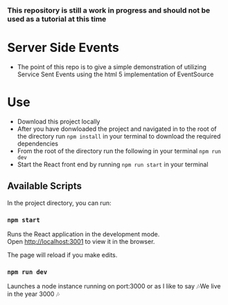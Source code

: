 ### This repository is still a work in progress and should not be used as a tutorial at this time

# Server Side Events
* The point of this repo is to give a simple demonstration of utilizing Service Sent Events using the html 5 implementation of EventSource

# Use
* Download this project locally
* After you have donwloaded the project and navigated in to the root of the directory run ```npm install``` in your terminal to download the required dependencies
* From the root of the directory  run the following in your terminal ```npm run dev```
* Start the React front end by running ```npm run start``` in your terminal

## Available Scripts

In the project directory, you can run:

### `npm start`

Runs the React application in the development mode.<br />
Open [http://localhost:3001](http://localhost:3001) to view it in the browser.

The page will reload if you make edits.<br />
### `npm run dev`

Launches a node instance running on port:3000 or as I like to say 
🎶We live in the year 3000 🎶

